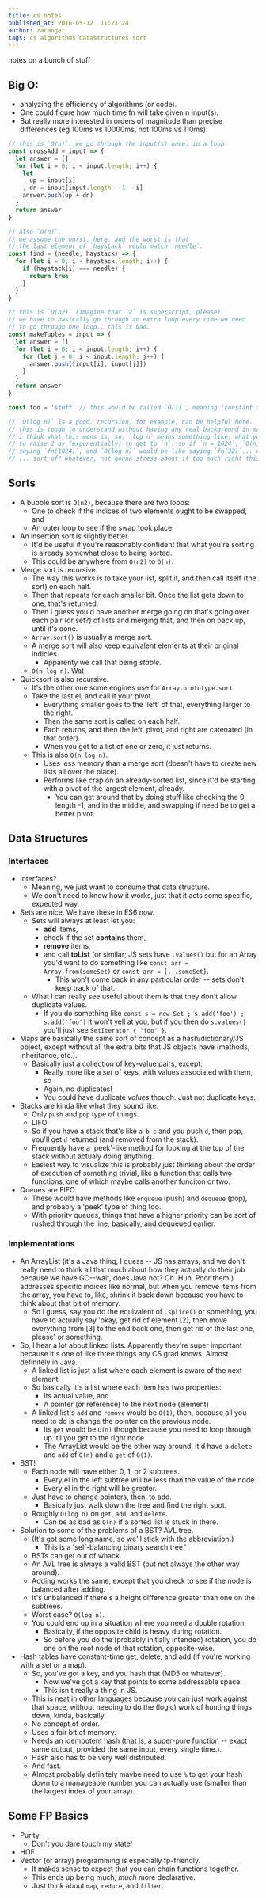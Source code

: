 ```yaml
---
title: cs notes
published_at: 2016-05-12  11:21:24
author: zacanger
tags: cs algorithms datastructures sort
---
```


notes on a bunch of stuff

## Big O:
* analyzing the efficiency of algorithms (or code).
* One could figure how much time fn will take given n input(s).
* But really more interested in orders of magnitude than precise differences
  (eg 100ms vs 10000ms, not 100ms vs 110ms).

```javascript
// this is `O(n)`. we go through the input(s) once, in a loop.
const crossAdd = input => {
  let answer = []
  for (let i = 0; i < input.length; i++) {
    let
      up = input[i]
    , dn = input[input.length - 1 - i]
    answer.push(up + dn)
  }
  return answer
}

// also `O(n)`.
// we assume the worst, here. and the worst is that
// the last element of `haystack` would match `needle`.
const find = (needle, haystack) => {
  for (let i = 0; i < haystack.length; i++) {
    if (haystack[i] === needle) {
      return true
    }
  }
}

// this is `O(n2)` (imagine that `2` is superscript, please).
// we have to basically go through an extra loop every time we need
// to go through one loop.. this is bad.
const makeTuples = input => {
  let answer = []
  for (let i = 0; i < input.length; i++) {
    for (let j = 0; i < input.length; j++) {
      answer.push([input[i], input[j]])
    }
  }
  return answer
}

const foo = 'stuff' // this would be called `O(1)`, meaning 'constant time'

// `O(log n)` is a good. recursion, for example, can be helpful here.
// this is tough to understand without having any real background in math
// i think what this mens is, so, `log n` means something like, what you'd need
// to raise 2 by (exponentially) to get to `n`. so if `n = 1024`, `O(n)` is like
// saying `fn(1024)`, and `O(log n)` would be like saying `fn(32)`... or something
// ... sort of? whatever, not gonna stress about it too much right this minute.
```
## Sorts

* A bubble sort is `O(n2)`, because there are two loops:
  * One to check if the indices of two elements ought to be swapped, and
  * An outer loop to see if the swap took place
* An insertion sort is slightly better.
  * It'd be useful if you're reasonably confident that what you're sorting is already
    somewhat close to being sorted.
  * This could be anywhere from `O(n2)` to `O(n)`.
* Merge sort is recursive.
  * The way this works is to take your list, split it, and then call itself (the sort)
    on each half.
  * Then that repeats for each smaller bit. Once the list gets down to one, that's returned.
  * Then I guess you'd have another merge going on that's going over each pair (or set?) of
    lists and merging that, and then on back up, until it's done.
  * `Array.sort()` is usually a merge sort.
  * A merge sort will also keep equivalent elements at their original indicies.
    * Apparenty we call that being _stable_.
  * `O(n log n)`. Wat.
* Quicksort is also recursive.
  * It's the other one some engines use for `Array.prototype.sort`.
  * Take the last el, and call it your pivot.
    * Everything smaller goes to the 'left' of that, everything larger to the right.
    * Then the same sort is called on each half.
    * Each returns, and then the left, pivot, and right are catenated (in that order).
    * When you get to a list of one or zero, it just returns.
  * This is also `O(n log n)`.
    * Uses less memory than a merge sort (doesn't have to create new lists all over the place).
    * Performs like crap on an already-sorted list, since it'd be starting with a pivot of the
      largest element, already.
      * You can get around that by doing stuff like checking the 0, length -1, and in the middle,
        and swapping if need be to get a better pivot.

## Data Structures

### Interfaces

* Interfaces?
  * Meaning, we just want to consume that data structure.
  * We don't need to know how it works, just that it acts some specific, expected way.
* Sets are nice. We have these in ES6 now.
  * Sets will always at least let you:
    * **add** items,
    * check if the set **contains** them,
    * **remove** items,
    * and call **toList** (or similar; JS sets have `.values()` but for an Array you'd want to do
      something like `const arr = Array.from(someSet)` or `const arr = [...someSet]`.
      * This won't come back in any particular order -- sets don't keep track of that.
  * What I can really see useful about them is that they don't allow duplicate values.
    * If you do something like `const s = new Set ; s.add('foo') ; s.add('foo')` it won't yell at you,
      but if you then do `s.values()` you'll just see `SetIterator { 'foo' }`.
* Maps are basically the same sort of concept as a hash/dictionary/JS object, except without all the
  extra bits that JS objects have (methods, inheritance, etc.).
  * Basically just a collection of key-value pairs, except:
    * Really more like a _set_ of keys, with values associated with them, so
    * Again, no duplicates!
    * You could have duplicate _values_ though. Just not duplicate keys.
* Stacks are kinda like what they sound like.
  * Only `push` and `pop` type of things.
  * LIFO
  * So if you have a stack that's like `a b c` and you push `d`, then pop, you'll get `d` returned
    (and removed from the stack).
  * Frequently have a 'peek'-like method for looking at the top of the stack without actualy doing
    anything.
  * Easiest way to visualize this is probably just thinking about the order of execution of something
    trivial, like a function that calls two functions, one of which maybe calls another funciton or two.
* Queues are FIFO.
  * These would have methods like `enqueue` (push) and `dequeue` (pop), and probably a 'peek' type of
    thing too.
  * With priority queues, things that have a higher priority can be sort of rushed through the line,
    basically, and dequeued earlier.

### Implementations

* An ArrayList (it's a Java thing, I guess -- JS has arrays, and we don't really need to think all that
  much about how they actually do their job because we have GC--wait, does Java not? Oh. Huh. Poor them.)
  addresses specific indices like normal, but when you remove items from the array, you have to, like,
  shrink it back down because you have to think about that bit of memory.
  * So I guess, say you do the equivalent of `.splice()` or something, you have to actually say 'okay, get rid of element [2], then move everything from [3] to the end back one, then get rid of the last one, please' or something.
* So, I hear a lot about linked lists. Apparently they're super important because it's one of like three
  things any CS grad knows. Almost definitely in Java.
  * A linked list is just a list where each element is aware of the next element.
  * So basically it's a list where each item has two properties:
    * Its actual value, and
    * A pointer (or reference) to the next node (element)
  * A linked list's `add` and `remove` would be `O(1)`, then, because all you need to do is change the
    pointer on the previous node.
    * Its `get` would be `O(n)` though because you need to loop through up 'til you get to the right node.
    * The ArrayList would be the other way around, it'd have a `delete` and `add` of `O(n)` and a `get` of `O(1)`.
* BST!
  * Each node will have either 0, 1, or 2 subtrees.
    * Every el in the left subtree will be less than the value of the node.
    * Every el in the right will be greater.
  * Just have to change pointers, then, to add.
    * Basically just walk down the tree and find the right spot.
  * Roughly `O(log n)` on `get`, `add`, and `delete`.
    * Can be as bad as `O(n)` if a sorted list is stuck in there.
* Solution to some of the problems of a BST? AVL tree.
  * (It's got some long name, so we'll stick with the abbreviation.)
    * This is a 'self-balancing binary search tree.'
  * BSTs can get out of whack.
  * An AVL tree is always a valid BST (but not always the other way around).
  * Adding works the same, except that you check to see if the node is balanced after adding.
  * It's unbalanced if there's a height difference greater than one on the subtrees.
  * Worst case? `O(log n)`.
  * You could end up in a situation where you need a double rotation.
    * Basically, if the opposite child is heavy during rotation.
    * So before you do the (probably initially intended) rotation, you do one on the root
      node of that rotation, opposite-wise.
* Hash tables have constant-time get, delete, and add (if you're working with a set or a map).
  * So, you've got a key, and you hash that (MD5 or whatever).
    * Now we've got a key that points to some addressable space.
    * This isn't really a thing in JS.
  * This is neat in other languages because you can just work against that space, without
    needing to do the (logic) work of hunting things down, kinda, basically.
  * No concept of order.
  * Uses a fair bit of memory.
  * Needs an idempotent hash (that is, a super-pure function -- exact same output, provided the same
    input, every single time.).
  * Hash also has to be very well distributed.
  * And fast.
  * Almost probably definitely maybe need to use `%` to get your hash down to a manageable number you can
    actually use (smaller than the largest index of your array).

## Some FP Basics

* Purity
  * Don't you dare touch my state!
* HOF
* Vector (or array) programming is especially fp-friendly.
  * It makes sense to expect that you can chain functions together.
  * This ends up being much, _much_ more declarative.
  * Just think about `map`, `reduce`, and `filter`.

